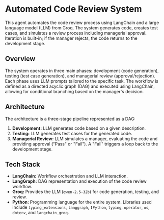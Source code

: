 
# Automated Code Review System

This agent automates the code review process using LangChain and a large language model (LLM) from Groq.  The system generates code, creates test cases, and simulates a review process including managerial approval.  Iteration is built-in; if the manager rejects, the code returns to the development stage.

## Overview

The system operates in three main phases: development (code generation), testing (test case generation), and managerial review (approval/rejection). Each phase uses LLM prompts tailored to the specific task.  The workflow is defined as a directed acyclic graph (DAG) and executed using LangChain, allowing for conditional branching based on the manager's decision.

## Architecture

The architecture is a three-stage pipeline represented as a DAG:

1. **Development:** LLM generates code based on a given description.
2. **Testing:** LLM generates test cases for the generated code.
3. **Managerial Review:** LLM simulates a manager, evaluating the code and providing approval ("Pass" or "Fail").  A "Fail" triggers a loop back to the development stage.


## Tech Stack

* **LangChain:**  Workflow orchestration and LLM interaction.
* **LangGraph:** DAG representation and execution of the code review workflow.
* **Groq:**  Provides the LLM (`qwen-2.5-32b`) for code generation, testing, and review.
* **Python:** Programming language for the entire system.  Libraries used include `typing_extensions`, `langgraph`, `IPython`, `typing`, `operator`, `os`, `dotenv`, and `langchain_groq`.


